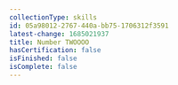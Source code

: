```yaml
---
collectionType: skills
id: 05a98012-2767-440a-bb75-1706312f3591
latest-change: 1685021937
title: Number TWOOOO
hasCertification: false
isFinished: false
isComplete: false
---
```

